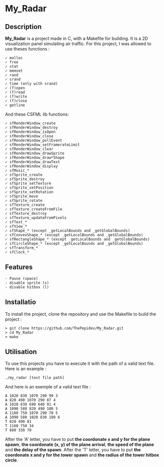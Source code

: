 # My_Radar 

## Description
**My_Radar** is a project made in C, with a Makefile for building. It is a 2D visualization panel simulating air traffic.
For this project, I was allowed to use theses functions : 

    ✓ malloc
    ✓ free
    ✓ stat
    ✓ memset
    ✓ rand
    ✓ srand
    ✓ time (only with srand)
    ✓ (f)open
    ✓ (f)read
    ✓ (f)write
    ✓ (f)close
    ✓ getline

And these CSFML lib functions:
    
    ✓ sfRenderWindow_create
    ✓ sfRenderWindow_destroy
    ✓ sfRenderWindow_isOpen
    ✓ sfRenderWindow_close
    ✓ sfRenderWindow_pollEvent
    ✓ sfRenderWindow_setFramerateLimit
    ✓ sfRenderWindow_clear
    ✓ sfRenderWindow_drawSprite
    ✓ sfRenderWindow_draw*Shape
    ✓ sfRenderWindow_drawText
    ✓ sfRenderWindow_display
    ✓ sfMusic_*
    ✓ sfSprite_create
    ✓ sfSprite_destroy
    ✓ sfSprite_setTexture
    ✓ sfSprite_setPosition
    ✓ sfSprite_setRotation
    ✓ sfSprite_move
    ✓ sfSprite_rotate
    ✓ sfTexture_create
    ✓ sfTexture_createFromFile
    ✓ sfTexture_destroy
    ✓ sfTexture_updateFromPixels
    ✓ sfText_*
    ✓ sfView_*
    ✓ sfShape_* (except _getLocalBounds and _getGlobalBounds)
    ✓ sfConvexShape_* (except _getLocalBounds and _getGlobalBounds)
    ✓ sfRectangleShape_* (except _getLocalBounds and _getGlobalBounds)
    ✓ sfCircleShape_* (except _getLocalBounds and _getGlobalBounds)
    ✓ sfTransform_*
    ✓ sfClock_*

## Features

    - Pause (space)
    - disable sprite (s)
    - disable hitbox (l)

## Installatio
To install the project, clone the repository and use the Makefile to build the project :

    > git clone https://github.com/ThePepidev/My_Radar.git
    > cd My_Radar
    > make

## Utilisation

To use this projects you have to execute it with the path of a valid text file. Here is an example :

    ./my_radar [text file path]

And here is an exemple of a valid text file :

    A 1020 830 1070 290 99 3
    A 820 490 1070 290 87 4
    A 1020 830 690 640 91 4
    A 1090 580 820 490 100 5
    A 1160 750 1070 290 78 5
    A 1090 580 1020 830 100 6
    T 820 490 81
    T 1160 750 34
    T 880 330 70

After the 'A' letter, you have to put **the coordonate x and y for the plane spawn**, **the coordonate (x, y) of the plane arrival**, **the speed of the plane** and **the delay of the spawn**.
After the 'T' letter, you have to put **the coordonate x and y for the tower spawn** and **the radius of the tower hitbox circle**.
